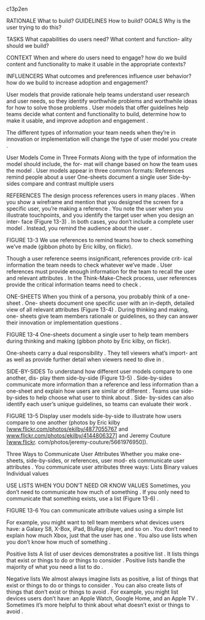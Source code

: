 c13p2en




RATIONALE
What to build?
GUIDELINES
How to build?
GOALS
Why is the user trying to do this?

TASKS
What capabilities do users need?
What content and function- ality should we build?



CONTEXT
When and where do users need to engage?
how do we build content and functionality to make it usable in the appropriate contexts?


INFLUENCERS
What outcomes and preferences influence user behavior?
how do we build to increase adoption and engagement?

User models that provide rationale help teams understand user research and user needs, so they identify worthwhile problems and worthwhile ideas for how to solve those problems . User models that offer guidelines help teams decide what content and functionality to build, determine how to make it usable, and improve adoption and engagement .


The different types of information your team needs when they’re in innovation or implementation will change the type of user model you create .

User Models Come in Three Formats
Along with the type of information the model should include, the for- mat will change based on how the team uses the model . User models appear in three common formats:
References remind people about a user
One-sheets document a single user
Side-by-sides compare and contrast multiple users

REFERENCES
The design process references users in many places .  When you show     a wireframe and mention that you designed the screen for a specific   user, you’re making a reference . You note the user when you illustrate touchpoints, and you identify the target user when you design an inter- face (Figure 13-3) . In both cases, you don’t include a complete user model . Instead, you remind the audience about the user .

FIGURE 13-3
We use references to remind teams how to check something we’ve made (gibbon photo by Eric kilby, on flickr).

Though a user reference seems insignificant,  references  provide  crit- ical information the team needs to check whatever we’ve made . User references must provide enough information for the team to recall the user and relevant attributes . In the Think-Make-Check process, user references provide the critical information teams need to check .


ONE-SHEETS
When you think of a persona, you probably think of a one-sheet . One- sheets document one specific user  with an  in-depth,  detailed  view  of all relevant attributes (Figure 13-4) . During thinking and making, one- sheets give team members rationale or guidelines, so they can answer their innovation or implementation questions .

FIGURE 13-4
One-sheets document a single user to help team members during thinking and making (gibbon photo by Eric kilby, on flickr).

One-sheets carry a dual responsibility . They tell viewers what’s import- ant as well as provide further detail when viewers need to dive in .

SIDE-BY-SIDES
To understand how different user models compare to one another, dis- play them side-by-side (Figure 13-5) . Side-by-sides communicate more information than a reference and  less  information  than  a  one-sheet  and explain how users are similar or different .
Teams use side-by-sides to help choose what user to think about . Side- by-sides can also identify each user’s unique guidelines, so teams can evaluate their work .




FIGURE 13-5
Display user models side-by-side to illustrate how users compare to one another (photos by Eric kilby [www.flickr.com/photos/ekilby/4877055767 and www.flickr.com/photos/ekilby/4144806327] and Jeremy Couture [www.flickr. com/photos/jeremy-couture/5661976950]).

Three Ways to Communicate User Attributes
Whether you make one-sheets, side-by-sides, or references, user mod-   els communicate user attributes .  You  communicate  user  attributes  three ways:
Lists
Binary values
Individual values

USE LISTS WHEN YOU DON’T NEED OR KNOW VALUES
Sometimes, you don’t  need to communicate how much of something .    If you only need to communicate that something exists, use  a  list  (Figure 13-6) .


FIGURE 13-6
You can communicate attribute values using a simple list











For example, you might want to tell team members what devices users have: a Galaxy S8, X-Box, iPad, BluRay player, and so on . You don’t need to explain how much Xbox, just that the user has one . You also use lists when you don’t know how much of something .

Positive lists
A list of user devices demonstrates a positive list . It  lists things that  exist or things to do or things to consider . Positive lists handle the majority of what you need a list to do .

Negative lists
We almost always imagine lists as positive, a list of things that exist or things to do or things to consider .  You  can also create lists of things   that don’t exist or things to avoid . For example, you might list devices users don’t have: an Apple Watch, Google Home, and an Apple TV . Sometimes it’s more helpful to think about what doesn’t exist or things  to avoid .
